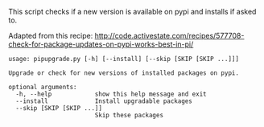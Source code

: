 This script checks if a new version is available on pypi and installs if asked to.

Adapted from this recipe:
http://code.activestate.com/recipes/577708-check-for-package-updates-on-pypi-works-best-in-pi/

```
usage: pipupgrade.py [-h] [--install] [--skip [SKIP [SKIP ...]]]

Upgrade or check for new versions of installed packages on pypi.

optional arguments:
  -h, --help            show this help message and exit
  --install             Install upgradable packages
  --skip [SKIP [SKIP ...]]
                        Skip these packages
```
